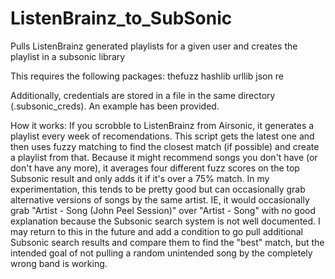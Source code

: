 # ListenBrainz_to_SubSonic
Pulls ListenBrainz generated playlists for a given user and creates the playlist in a subsonic library

This requires the following packages:
thefuzz
hashlib
urllib
json
re

Additionally, credentials are stored in a file in the same directory (.subsonic_creds). An example has been provided.

How it works:
If you scrobble to ListenBrainz from Airsonic, it generates a playlist every week of recomendations. This script gets the latest one and then uses fuzzy matching to find the closest match (if possible) and create a playlist from that. Because it might recommend songs you don't have (or don't have any more), it averages four different fuzz scores on the top Subsonic result and only adds it if it's over a 75% match. In my experimentation, this tends to be pretty good but can occasionally grab alternative versions of songs by the same artist. IE, it would occasionally grab "Artist - Song (John Peel Session)" over "Artist - Song" with no good explanation because the Subsonic search system is not well documented. I may return to this in the future and add a condition to go pull additional Subsonic search results and compare them to find the "best" match, but the intended goal of not pulling a random unintended song by the completely wrong band is working.
